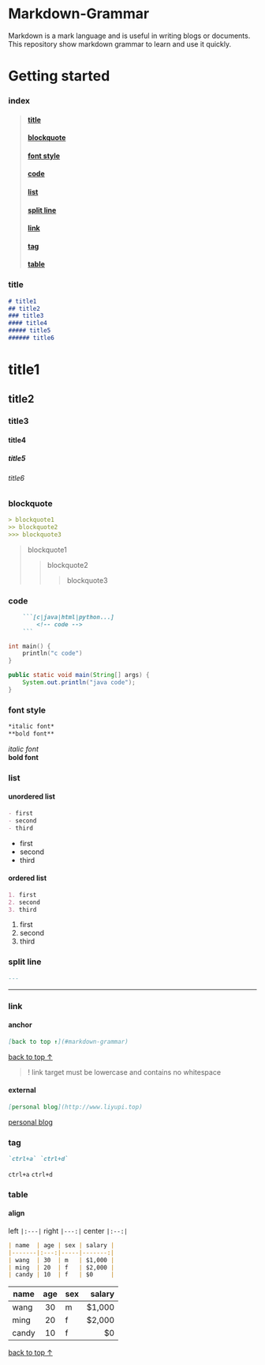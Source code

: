 # Markdown-Grammar
Markdown is a mark language and is useful in writing blogs or documents. This repository show markdown grammar to learn and use it quickly.

# Getting started
### index
>#### [title](#title)
>#### [blockquote](#blockquote)
>#### [font style](#font-style)
>#### [code](#code)
>#### [list](#list)
>#### [split line](#split-line)
>#### [link](#link)
>#### [tag](#tag)
>#### [table](#table)
<!-- title -->
### title
```markdown
# title1
## title2
### title3
#### title4
##### title5
###### title6
```
# title1
## title2
### title3
#### title4
##### title5
###### title6
<!-- blockquote -->
### blockquote
```markdown
> blockquote1
>> blockquote2
>>> blockquote3
```
> blockquote1
>> blockquote2
>>> blockquote3
<!-- code -->
### code
```markdown
    ```[c|java|html|python...]
        <!-- code -->
    ```
```
```c
int main() {
    println("c code")
}
```
```java
public static void main(String[] args) {
    System.out.println("java code");
}
```
<!-- font style -->
### font style
```markdown
*italic font* 
**bold font**
```
*italic font*   
**bold font**
<!-- list -->
### list
#### unordered list
```Markdown
- first
- second
- third
```
- first
- second
- third
#### ordered list
```markdown
1. first
2. second
3. third
```
1. first
2. second
3. third
<!-- split line -->
### split line
```markdown
---
```
---
<!-- link -->
### link
#### anchor
```markdown
[back to top ↑](#markdown-grammar)
```
[back to top ↑](#markdown-grammar)
> ! link target must be lowercase and contains no whitespace
#### external
```markdown
[personal blog](http://www.liyupi.top)
```
[personal blog](http://www.liyupi.top)
<!-- tag -->
### tag
```markdown
`ctrl+a` `ctrl+d`
```
`ctrl+a` `ctrl+d`
<!-- table -->
### table
#### align
left `|:---|`
right `|---:|`
center  `|:--:|`  
```markdown
| name  | age | sex | salary |
|-------|:---:|-----|-------:|
| wang  | 30  | m   | $1,000 |
| ming  | 20  | f   | $2,000 |
| candy | 10  | f   | $0     |
```
| name  | age | sex | salary |
|-------|:---:|-----|-------:|
| wang  | 30  | m   | $1,000 |
| ming  | 20  | f   | $2,000 |
| candy | 10  | f   | $0     |
<!-- back to top -->
[back to top ↑](#markdown-grammar)
